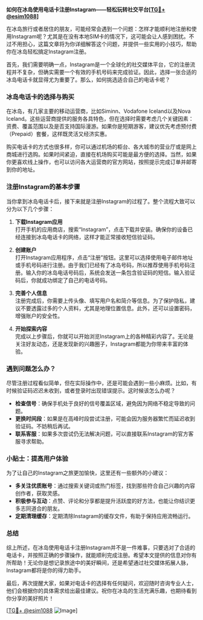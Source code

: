 **如何在冰岛使用电话卡注册Instagram——轻松玩转社交平台[[TG💪+ @esim1088](https://t.me/s/esim1088)]**

在冰岛旅行或者居住的朋友，可能经常会遇到一个问题：怎样才能顺利地注册和使用Instagram呢？尤其是在没有本地SIM卡的情况下，这可能会让人感到困扰。不过不用担心，这篇文章将为你详细解答这个问题，并提供一些实用的小技巧，帮助你在冰岛轻松搞定Instagram注册。

首先，我们需要明确一点，Instagram是一个全球化的社交媒体平台，它的注册流程并不复杂，但确实需要一个有效的手机号码来完成验证。因此，选择一张合适的冰岛电话卡就显得尤为重要了。那么，如何挑选适合自己的电话卡呢？

### 冰岛电话卡的选择与购买

在冰岛，有几家主要的移动运营商，比如Siminn、Vodafone Iceland以及Nova Iceland。这些运营商提供的服务各具特色，但在选择时需要考虑几个关键因素：资费、覆盖范围以及是否支持国际漫游。如果你是短期游客，建议优先考虑预付费（Prepaid）套餐，这样既灵活又经济实惠。

购买电话卡的方式也很多样，你可以通过机场的柜台、各大城市的营业厅或是网上商城进行选购。如果时间紧迫，直接在机场购买可能是最方便的选择。当然，如果你更喜欢线上操作，也可以访问各大运营商的官方网站，按照提示完成订单并邮寄到你的地址。

### 注册Instagram的基本步骤

当你拿到冰岛电话卡后，接下来就是注册Instagram的过程了。整个流程大致可以分为以下几个步骤：

1. **下载Instagram应用**  
   打开手机的应用商店，搜索“Instagram”，点击下载并安装。确保你的设备已经连接到冰岛电话卡的网络，这样才能正常接收短信验证码。

2. **创建账户**  
   打开Instagram应用程序，点击“注册”按钮。这里可以选择使用电子邮件地址或手机号码进行注册。由于我们已经有了冰岛号码，所以推荐使用手机号码注册。输入你的冰岛电话号码后，系统会发送一条包含验证码的短信。输入验证码后，你就成功绑定了自己的电话号码。

3. **完善个人信息**  
   注册完成后，你需要上传头像、填写用户名和简介等信息。为了保护隐私，建议不要透露过多的个人资料，尤其是地理位置信息。此外，还可以设置密码，增强账户的安全性。

4. **开始探索内容**  
   完成以上步骤后，你就可以开始浏览Instagram上的各种精彩内容了。无论是关注好友动态，还是发现新的兴趣圈子，Instagram都能为你带来丰富的体验。

### 遇到问题怎么办？

尽管注册过程看似简单，但在实际操作中，还是可能会遇到一些小麻烦。比如，有时候验证码迟迟未收到，或者登录时出现错误提示。这时候该怎么办呢？

- **检查信号**：确保手机处于良好的信号覆盖区域，避免因为网络不稳定导致的问题。
- **更换时间段**：如果是在高峰时段尝试注册，可能会因为服务器繁忙而延迟收到验证码。不妨稍后再试。
- **联系客服**：如果多次尝试仍无法解决问题，可以直接联系Instagram的官方客服寻求帮助。

### 小贴士：提高用户体验

为了让自己的Instagram之旅更加愉快，这里还有一些额外的小建议：

- **多关注优质账号**：通过搜索关键词或热门标签，找到那些符合自己兴趣的内容创作者，获取灵感。
- **积极参与互动**：点赞、评论和分享都是提升活跃度的好方法，也能让你结识更多志同道合的朋友。
- **定期清理缓存**：定期清除Instagram的缓存文件，有助于保持应用流畅运行。

### 总结

综上所述，在冰岛使用电话卡注册Instagram并不是一件难事，只要选对了合适的电话卡，并按照正确的步骤操作，就能顺利完成注册。希望本文提供的信息对你有所帮助！无论你是想记录旅途中的美好瞬间，还是希望通过社交媒体拓展人脉，Instagram都将是你的得力助手。

最后，再次提醒大家，如果对电话卡的选择有任何疑问，欢迎随时咨询专业人士，他们会根据你的具体需求给出最佳建议。祝你在冰岛的生活充满乐趣，也期待看到你分享的美好照片！

[[TG💪+ @esim1088](https://t.me/s/esim1088) ![Image](https://i.postimg.cc/4NQfJmqS/Snipaste-2025-05-13-00-14-12.png)]